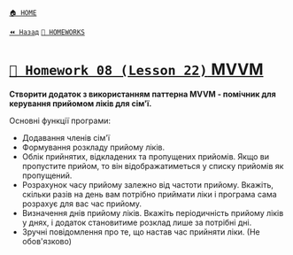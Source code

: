 ﻿[`🏠 HOME`](../../../README.md)  

[`⏪ Назад`](../07/README.md)  [`📕 HOMEWORKS`](../../README.md)

# [`📕 Homework 08 (Lesson 22)` MVVM](https://lms.ithillel.ua/groups/65a65fe34c3a2d3372eef8ea/homeworks/664e01867a7b82af098cf127)  
**Створити додаток з використанням паттерна MVVM - помічник для керування прийомом ліків для сім'ї.**

Основні функції програми:
- Додавання членів сім'ї  
- Формування розкладу прийому ліків.  
- Облік прийнятих, відкладених та пропущених прийомів. Якщо ви пропустите прийом, то він відображатиметься у списку прийомів як пропущений.  
- Розрахунок часу прийому залежно від частоти прийому. Вкажіть, скільки разів на день вам потрібно приймати ліки і програма сама розрахує для вас час прийому.  
- Визначення днів прийому ліків. Вкажіть періодичність прийому ліків у днях, і додаток становитиме розклад лише за потрібні дні.  
- Зручні повідомлення про те, що настав час прийняти ліки. (Не обов'язково)  